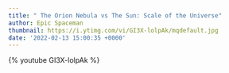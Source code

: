 ```yaml
---
title: " The Orion Nebula vs The Sun: Scale of the Universe"
author: Epic Spaceman
thumbnail: https://i.ytimg.com/vi/GI3X-lolpAk/mqdefault.jpg
date: '2022-02-13 15:00:35 +0000'
---
```


{% youtube GI3X-lolpAk %}